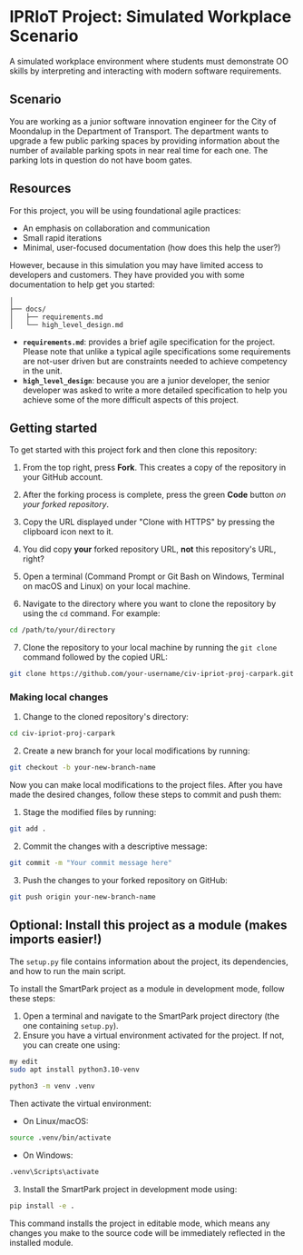 # IPRIoT Project: Simulated Workplace Scenario

A simulated workplace environment where students must demonstrate OO skills by interpreting and interacting with modern software requirements.

## Scenario

You are working as a junior software innovation engineer for the City of Moondalup in the Department of Transport. The department wants to upgrade a few public parking spaces by providing information about the number of available parking spots in near real time for each one. The parking lots in question do not have boom gates.

## Resources

For this project, you will be using foundational agile practices:

- An emphasis on collaboration and communication
- Small rapid iterations
- Minimal, user-focused documentation (how does this help the user?)

However, because in this simulation you may have limited access to developers and customers. They have provided you with some documentation to help get you started:

```text
│
├── docs/
│   ├── requirements.md
│   └── high_level_design.md
```

- **`requirements.md`**: provides a brief agile specification for the project. Please note that unlike a typical agile specifications some requirements are not-user driven but are constraints needed to achieve competency in the unit.
- **`high_level_design`**: because you are a junior developer, the senior developer was asked to write a more detailed specification to help you achieve some of the more difficult aspects of this project.

## Getting started

To get started with this project fork and then clone this repository:

1. From the top right, press **Fork**. This creates a copy of the repository in your GitHub account.

2. After the forking process is complete, press the green **Code** button *on your forked repository*.

3. Copy the URL displayed under "Clone with HTTPS" by pressing the clipboard icon next to it.

4. You did copy **your** forked repository URL, **not** this repository's URL, right?

5. Open a terminal (Command Prompt or Git Bash on Windows, Terminal on macOS and Linux) on your local machine.

6. Navigate to the directory where you want to clone the repository by using the `cd` command. For example:

```bash
cd /path/to/your/directory
```

7. Clone the repository to your local machine by running the `git clone` command followed by the copied URL:

```bash
git clone https://github.com/your-username/civ-ipriot-proj-carpark.git
```

### Making local changes

1. Change to the cloned repository's directory:

```bash
cd civ-ipriot-proj-carpark
```

2.  Create a new branch for your local modifications by running:

```bash
git checkout -b your-new-branch-name
```

Now you can make local modifications to the project files. After you have made the desired changes, follow these steps to commit and push them:

1. Stage the modified files by running:

```bash
git add .
```

2. Commit the changes with a descriptive message:

```bash
git commit -m "Your commit message here"
```

3. Push the changes to your forked repository on GitHub:

```bash
git push origin your-new-branch-name
```

## Optional: Install this project as a module (makes imports easier!)

The `setup.py` file contains information about the project, its dependencies, and how to run the main script.

To install the SmartPark project as a module in development mode, follow these steps:

1. Open a terminal and navigate to the SmartPark project directory (the one containing `setup.py`). 
2. Ensure you have a virtual environment activated for the project. If not, you can create one using:

```bash
my edit
sudo apt install python3.10-venv

python3 -m venv .venv
```

Then activate the virtual environment:

- On Linux/macOS:

```bash
source .venv/bin/activate
```

- On Windows:

```bash
.venv\Scripts\activate
```

3. Install the SmartPark project in development mode using:

```bash
pip install -e .
```

This command installs the project in editable mode, which means any changes you make to the source code will be immediately reflected in the installed module.
